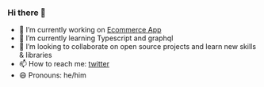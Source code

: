 ### Hi there 👋


- 🔭 I’m currently working on [Ecommerce App](https://jainwin-pc-store.vercel.app/)
- 🌱 I’m currently learning Typescript and graphql
- 👯 I’m looking to collaborate on open source projects and learn new skills & libraries
- 📫 How to reach me: [twitter](https://twitter.com/harshitsaxena_)
- 😄 Pronouns: he/him


